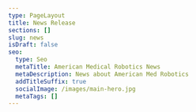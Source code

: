 ```yaml
---
type: PageLayout
title: News Release
sections: []
slug: news
isDraft: false
seo:
  type: Seo
  metaTitle: American Medical Robotics News
  metaDescription: News about American Med Robotics
  addTitleSuffix: true
  socialImage: /images/main-hero.jpg
  metaTags: []
---
```

